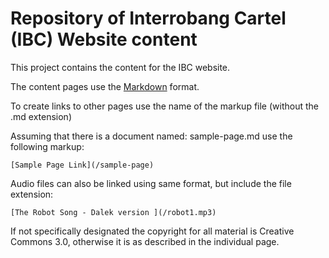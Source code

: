 # Repository of Interrobang Cartel (IBC) Website content
This project contains the content for the IBC website.

The content pages use the [Markdown](https://www.markdownguide.org/getting-started/) format.

To create links to other pages use the name of the markup file (without the .md extension)

Assuming that there is a document named: sample-page.md use the following markup:

    [Sample Page Link](/sample-page)

Audio files can also be linked using same format, but include the file extension:

    [The Robot Song - Dalek version ](/robot1.mp3) 

If not specifically designated the copyright for all material is Creative Commons 3.0, otherwise it is as described in the individual page.


